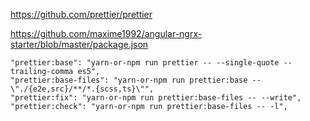 https://github.com/prettier/prettier


https://github.com/maxime1992/angular-ngrx-starter/blob/master/package.json
```
"prettier:base": "yarn-or-npm run prettier -- --single-quote --trailing-comma es5",
"prettier:base-files": "yarn-or-npm run prettier:base -- \"./{e2e,src}/**/*.{scss,ts}\"",
"prettier:fix": "yarn-or-npm run prettier:base-files -- --write",
"prettier:check": "yarn-or-npm run prettier:base-files -- -l",
```
